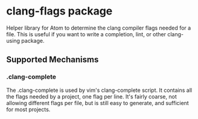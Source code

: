 # clang-flags package

Helper library for Atom to determine the clang compiler flags needed for a file.
This is useful if you want to write a completion, lint, or other clang-using
package.

## Supported Mechanisms

### .clang-complete

The .clang-complete is used by vim's clang-complete script. It contains all the
flags needed by a project, one flag per line. It's fairly coarse, not allowing
different flags per file, but is still easy to generate, and sufficient for
most projects.
